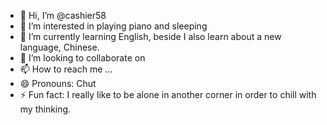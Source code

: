 - 👋 Hi, I’m @cashier58
- 👀 I’m interested in playing piano and sleeping 
- 🌱 I’m currently learning English, beside I also learn about a new language, Chinese.
- 💞️ I’m looking to collaborate on
- 📫 How to reach me ...
- 😄 Pronouns: Chut
- ⚡ Fun fact: I really like to be alone in another corner in order to chill with my thinking.

<!---
cashier58/cashier58 is a ✨ special ✨ repository because its `README.md` (this file) appears on your GitHub profile.
You can click the Preview link to take a look at your changes.
--->
